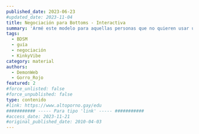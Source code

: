 ```yaml
---
published_date: 2023-06-23
#updated_date: 2023-11-04
title: Negociación para Bottoms - Interactiva
summary: 'Armé este modelo para aquellas personas que no quieren usar una checklist, o tener una negociación larga, y quieren un modelo pre-hecho para poder establecer gustos, necesidades, intenciones, preferencias, límites, entre otros. '
tags:
  - BDSM
  - guía
  - negociación
  - KinkyVibe
category: material
authors:
  - DemonWeb
  - Gorro_Rojo
featured: 2
#force_unlisted: false
#force_unpublished: false
type: contenido
#link: https://www.altoporno.gay/edu
########### ----- Para tipo 'link' ----- ###########
#access_date: 2023-11-21
#original_published_date: 2010-04-03
---
```


<script>import NegociacionInteractiva from './components/negociacion-para-bottoms-interactiva/NegociacionInteractiva.svelte'</script>

<NegociacionInteractiva />
